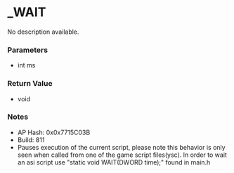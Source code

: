 # _WAIT

No description available.

### Parameters
* int ms

### Return Value
* void

### Notes
* AP Hash: 0x0x7715C03B
* Build: 811
* Pauses execution of the current script, please note this behavior is only seen when called from one of the game script files(ysc). In order to wait an asi script use "static void WAIT(DWORD time);" found in main.h

